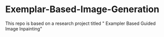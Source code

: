 # Exemplar-Based-Image-Generation
This repo is based on a  research project titled " Exampler Based Guided Image Inpainting"
